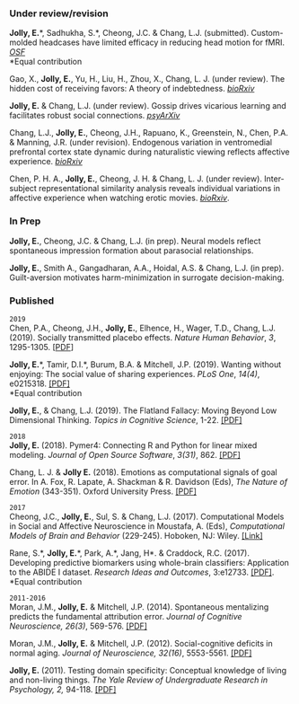 ### Under review/revision

**Jolly, E.**\*, Sadhukha, S.\*, Cheong, J.C. & Chang, L.J. (submitted). Custom-molded headcases have limited efficacy in reducing head motion for fMRI. *[OSF](https://osf.io/qf6vx/)*    
\*Equal contribution

Gao, X., **Jolly, E.**, Yu, H., Liu, H., Zhou, X., Chang, L. J. (under review). The hidden cost of receiving favors: A theory of indebtedness. *[bioRxiv](https://www.biorxiv.org/content/10.1101/2020.02.03.926295v1)*

**Jolly, E.** & Chang, L.J. (under review). Gossip drives vicarious learning and facilitates robust social connections. *[psyArXiv](https://psyarxiv.com/qau5s/)*  

Chang, L.J., **Jolly, E.**, Cheong, J.H., Rapuano, K., Greenstein, N., Chen, P.A. & Manning, J.R. (under revision). Endogenous variation in ventromedial prefrontal cortex state dynamic during naturalistic viewing reflects affective experience. *[bioRxiv](https://www.biorxiv.org/content/10.1101/487892v1)*

Chen, P. H. A., **Jolly, E.**, Cheong, J. H. & Chang, L. J. (under review). Inter-subject representational similarity analysis reveals individual variations in affective experience when watching erotic movies. *[bioRxiv](https://www.biorxiv.org/content/10.1101/726570v1)*.


### In Prep

**Jolly, E.**, Cheong, J.C. & Chang, L.J. (in prep). Neural models reflect spontaneous impression formation about parasocial relationships.

**Jolly, E.**, Smith A., Gangadharan, A.A., Hoidal, A.S. & Chang, L.J.  (in prep). Guilt-aversion motivates harm-minimization in surrogate decision-making.


### Published

`2019`  
Chen, P.A., Cheong, J.H., **Jolly, E.**, Elhence, H., Wager, T.D., Chang, L.J. (2019). Socially transmitted placebo effects. *Nature Human Behavior*, *3*, 1295-1305. [[PDF](http://bit.ly/2Pppjg7)]  
   
**Jolly, E.**\*, Tamir, D.I.\*, Burum, B.A. & Mitchell, J.P. (2019). Wanting without enjoying: The social value of sharing experiences. *PLoS One*, *14(4)*, e0215318. [[PDF]](https://journals.plos.org/plosone/article?id=10.1371/journal.pone.0215318)  
\*Equal contribution

**Jolly, E.**, & Chang, L.J. (2019). The Flatland Fallacy:  Moving Beyond Low Dimensional Thinking. *Topics in Cognitive Science*, 1-22. [[PDF]](https://onlinelibrary.wiley.com/doi/epdf/10.1111/tops.12404)

`2018`  
**Jolly, E.** (2018). Pymer4: Connecting R and Python for linear mixed modeling. *Journal of Open Source Software*, *3(31)*, 862. [[PDF]](http://joss.theoj.org/papers/10.21105/joss.00862)

Chang, L. J. & **Jolly E.** (2018). Emotions as computational signals of goal error. In A. Fox, R. Lapate, A. Shackman & R. Davidson (Eds), *The Nature of Emotion* (343-351). Oxford University Press. [[PDF]](https://eshinjolly.com/assets/pdfs/Jolly_Emotions_Chapter.pdf)

`2017`  
Cheong, J.C., **Jolly, E.**, Sul, S. & Chang, L.J. (2017). Computational Models in Social and Affective Neuroscience in Moustafa, A. (Eds), *Computational Models of Brain and Behavior* (229-245). Hoboken, NJ: Wiley. [[Link]](http://onlinelibrary.wiley.com/doi/10.1002/9781119159193.ch17/summary)

Rane, S.\*, **Jolly, E.**\*, Park, A.\*, Jang, H\*. & Craddock, R.C. (2017). Developing predictive biomarkers using whole-brain classifiers: Application to the ABIDE I dataset. *Research Ideas and Outcomes*, 3:e12733. [[PDF]](https://riojournal.com/article/12733/download/pdf/).  
\*Equal contribution

`2011-2016`  
Moran, J.M., **Jolly, E.** & Mitchell, J.P. (2014). Spontaneous mentalizing predicts the fundamental attribution error. *Journal of Cognitive Neuroscience, 26(3)*, 569-576. [[PDF]](https://dash.harvard.edu/bitstream/handle/1/13457155/jocn_a_00513.pdf?sequence=1)

Moran, J.M., **Jolly, E.** & Mitchell, J.P. (2012). Social-cognitive deficits in normal aging. *Journal of Neuroscience, 32(16)*, 5553-5561. [[PDF]](http://www.jneurosci.org/content/jneuro/32/16/5553.full.pdf)

**Jolly, E.** (2011). Testing domain specificity: Conceptual knowledge of living and non-living things. *The Yale Review of Undergraduate Research in Psychology, 2,* 94-118. [[PDF]](https://campuspress.yale.edu/yrurp/files/2015/11/2010_Jolly-Conceptual-Knowledge-Organization-1un1c9m.pdf)



